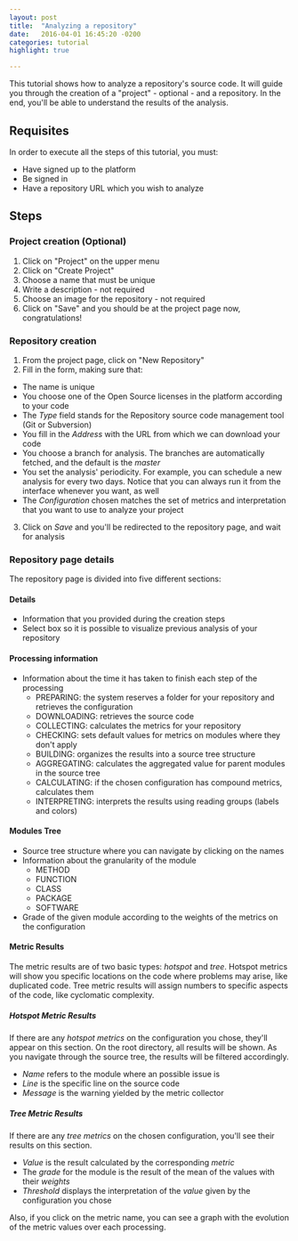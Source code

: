 ```yaml
---
layout: post
title:  "Analyzing a repository"
date:   2016-04-01 16:45:20 -0200
categories: tutorial
highlight: true

---
```


This tutorial shows how to analyze a repository's source code. It will guide you through the creation of a "project" - optional - and a repository. In the end, you'll be able to
understand the results of the analysis.

## Requisites
In order to execute all the steps of this tutorial, you must:

 - Have signed up to the platform
 - Be signed in
 - Have a repository URL which you wish to analyze

## Steps

### Project creation (Optional)

 1. Click on "Project" on the upper menu
 2. Click on "Create Project"
 3. Choose a name that must be unique
 4. Write a description - not required
 5. Choose an image for the repository - not required
 5. Click on "Save" and you should be at the project page now, congratulations!

### Repository creation

 1. From the project page, click on "New Repository"
 2. Fill in the form, making sure that:
  - The name is unique
  - You choose one of the Open Source licenses in the platform according to your code
  - The _Type_ field stands for the Repository source code management tool (Git or Subversion)
  - You fill in the _Address_ with the URL from which we can download your code
  - You choose a branch for analysis. The branches are automatically fetched, and the default is the _master_
  - You set the analysis' periodicity. For example, you can schedule a new analysis for every two days. Notice that you can always run it from the interface whenever you want, as well
  - The _Configuration_ chosen matches the set of metrics and interpretation that you want to use to analyze your project
 3. Click on _Save_ and you'll be redirected to the repository page, and wait for analysis

### Repository page details
The repository page is divided into five different sections:

#### Details

 - Information that you provided during the creation steps
 - Select box so it is possible to visualize previous analysis of your repository

#### Processing information

 - Information about the time it has taken to finish each step of the processing
   * PREPARING: the system reserves a folder for your repository and retrieves the configuration
   * DOWNLOADING: retrieves the source code
   * COLLECTING: calculates the metrics for your repository
   * CHECKING: sets default values for metrics on modules where they don't apply
   * BUILDING: organizes the results into a source tree structure
   * AGGREGATING: calculates the aggregated value for parent modules in the source tree
   * CALCULATING: if the chosen configuration has compound metrics, calculates them
   * INTERPRETING: interprets the results using reading groups (labels and colors)

#### Modules Tree

 - Source tree structure where you can navigate by clicking on the names
 - Information about the granularity of the module
   * METHOD
   * FUNCTION
   * CLASS
   * PACKAGE
   * SOFTWARE
 - Grade of the given module according to the weights of the metrics on the configuration

#### Metric Results

The metric results are of two basic types: _hotspot_ and _tree_. Hotspot metrics will show you specific locations on the code where problems may arise, like duplicated code. Tree metric results will assign numbers to specific aspects of the code, like cyclomatic complexity.

##### Hotspot Metric Results

If there are any _hotspot metrics_ on the configuration you chose, they'll appear on this section. On the root directory, all results will be shown. As you navigate through the source tree, the results will be filtered accordingly.

 - _Name_ refers to the module where an possible issue is
 - _Line_ is the specific line on the source code
 - _Message_ is the warning yielded by the metric collector

##### Tree Metric Results

If there are any _tree metrics_ on the chosen configuration, you'll see their results on this section.

 - _Value_ is the result calculated by the corresponding _metric_
 - The _grade_ for the module is the result of the mean of the values with their _weights_
 - _Threshold_ displays the interpretation of the _value_ given by the configuration you chose

Also, if you click on the metric name, you can see a graph with the evolution of the metric values over each processing.
